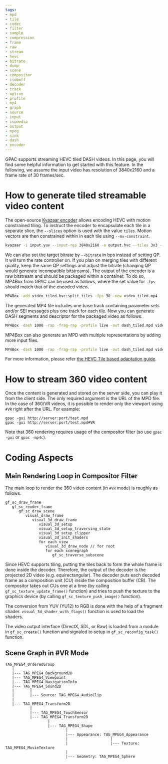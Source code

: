 ```yaml
---
tags:
- mpd
- tile
- codec
- filter
- sample
- compression
- frame
- raw
- stream
- hevc
- bitrate
- dump
- scene
- compositor
- isobmff
- decoder
- track
- option
- profile
- mp4
- graph
- source
- input
- isomedia
- output
- mpeg
- sink
- dash
- encoder
---
```




GPAC supports streaming HEVC tiled DASH videos. In this page, you will find some helpful information to get started with this feature. In the following, we assume the input video has resolution of 3840x2160 and a frame rate of 30 frames/sec.

# How to generate tiled streamable video content

The open-source [Kvazaar encoder](https://github.com/ultravideo/kvazaar) allows encoding HEVC with motion constrained tiling. To instruct the encoder to encapsulate each tile in a separate slice, the `--slices` option is used with the value `tiles`. Motion vectors are then constrained within in each tile using `--mv-constraint`.

```bash
kvazaar -i input.yuv --input-res 3840x2160 -o output.hvc --tiles 3x3 --slices tiles --mv-constraint frametilemargin --bitrate 128000 --period 30 --input-fps 30
```

We can also set the target bitrate by `--bitrate` in bps instead of setting QP. It will turn the rate controller on. If you plan on merging tiles with different quality, keep the same QP settings and adjust the bitrate (changing QP would generate incompatible bitstreams). The output of the encoder is a raw bitstream and should be packaged within a container. To do so, MP4Box from GPAC can be used as follows, where the set value for `-fps` should match that of the encoded video.

```bash
MP4Box -add video_tiled.hvc:split_tiles -fps 30 -new video_tiled.mp4
```

The generated MP4 file includes one base track containing parameter sets and/or SEI messages plus one track for each tile. Now you can generate DASH segments and descriptor for the packaged video as follows.

```bash
MP4Box -dash 1000 -rap -frag-rap -profile live -out dash_tiled.mpd video_tiled.mp4
```

MP4Box can also generate an MPD with multiple representations by adding more input files.

```bash
MP4Box -dash 1000 -rap -frag-rap -profile live -out dash_tiled.mpd video_tiled_rep1.mp4 video_tiled_rep2.mp4
```

For more information, please refer [the HEVC Tile based adaptation guide](https://wiki.gpac.io/Howtos/dash/HEVC-Tile-based-adaptation-guide/).


# How to stream 360 video content

Once the content is generated and stored on the server side, you can play it from the client side. The only required argument is the URL of the MPD file. In the case of 360/VR videos, it is possible to render only the viewport using `#VR` right after the URL. For example:

```
gpac -gui http://server:port/test.mpd
gpac -gui http://server:port/test.mpd#VR
```

Note that 360 rendering requires usage of the compositor filter (so use `gpac -gui` or `gpac -mp4c`).

# Coding Aspects

## Main Rendering Loop in Compositor Filter

The main loop to render the 360 video content (in `#VR` mode) is roughly as follows.

```
gf_sc_draw_frame
   gf_sc_render_frame
      gf_sc_draw_scene
         visual_draw_frame
            visual_3d_draw_frame
               visual_3d_setup
               visual_3d_setup_traversing_state
               visual_3d_setup_clipper
               visual_3d_init_shaders
               for each view
                  visual_3d_draw_node // for root
                  for each scenegraph
                     gf_sc_traverse_subscene
```

Since HEVC supports tiling, putting the tiles back to form the whole frame is done inside the decoder. Therefore, the output of the decoder is the projected 2D video (e.g. equirectangular). The decoder puts each decoded frame as a composition unit (CU) inside the composition buffer (CB). The compositor takes out CUs one at a time (by calling `gf_sc_texture_update_frame()` function) and tries to push the texture to the graphics device (by calling `gf_sc_texture_push_image()` function).


The conversion from YUV (YU12) to RGB is done with the help of a fragment shader. `visual_3d_shader_with_flags()` function is used to load the shaders.


The video output interface (DirectX, SDL, or Raw) is loaded from a module in `gf_sc_create()` function and signaled to setup in `gf_sc_reconfig_task()` function.

## Scene Graph in #VR Mode

```
TAG_MPEG4_OrderedGroup
   |
   |--- TAG_MPEG4_Background2D
   |--- TAG_MPEG4_Viewpoint
   |--- TAG_MPEG4_NavigationInfo
   |--- TAG_MPEG4_Sound2D
   |       |
   |       |--- Source: TAG_MPEG4_AudioClip
   |
   |--- TAG_MPEG4_Transform2D
           |
           |--- TAG_MPEG4_TouchSensor
           |--- TAG_MPEG4_Transform2D
                   |
                   |--- TAG_MPEG4_Shape
                           |
                           |--- Appearance: TAG_MPEG4_Appearance
                           |                   |
                           |                   |--- Texture: TAG_MPEG4_MovieTexture
                           |
                           |--- Geometry: TAG_MPEG4_Sphere
```

